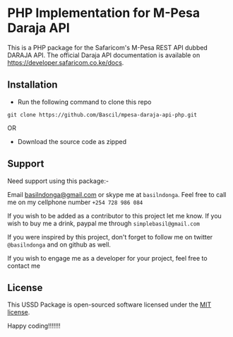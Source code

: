 # PHP Implementation for M-Pesa Daraja API

This is a PHP package for the Safaricom's M-Pesa REST API dubbed DARAJA API. The official Daraja API documentation is available on https://developer.safaricom.co.ke/docs.  

## Installation

* Run the following command to clone this repo

```
git clone https://github.com/Bascil/mpesa-daraja-api-php.git

```
OR

* Download the source code as zipped 


## Support

Need support using this package:-

Email basilndonga@gmail.com or skype me at `basilndonga`. Feel free to call me on my cellphone number `+254 728 986 084`

If you wish to be added as a contributor to this project let me know. If you wish to buy me a drink, paypal me through `simplebasil@gmail.com`

If you were inspired by this project, don't forget to follow me on twitter `@basilndonga` and on github as well.

If you wish to engage me as a developer for your project, feel free to contact me

## License

This USSD Package is open-sourced software licensed under the [MIT license](http://opensource.org/licenses/MIT).

Happy coding!!!!!!!

